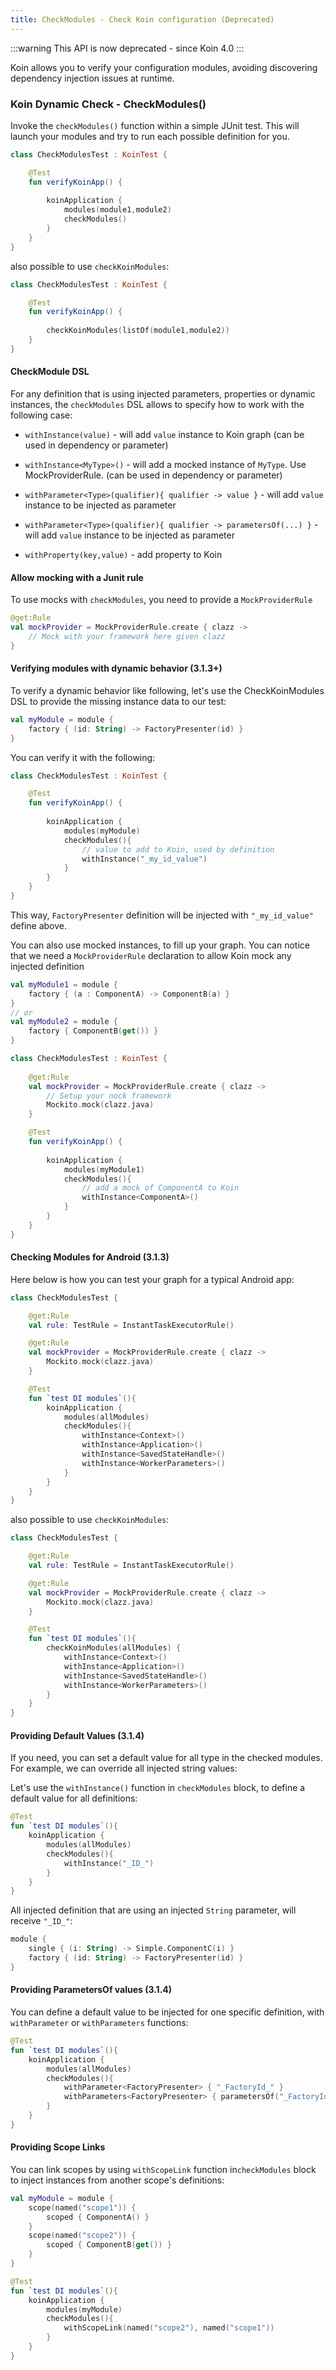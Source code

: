 ```yaml
---
title: CheckModules - Check Koin configuration (Deprecated)
---
```


:::warning
This API is now deprecated - since Koin 4.0
:::

Koin allows you to verify your configuration modules, avoiding discovering dependency injection issues at runtime.


### Koin Dynamic Check - CheckModules()  


Invoke the `checkModules()` function within a simple JUnit test. This will launch your modules and try to run each possible definition for you. 


```kotlin
class CheckModulesTest : KoinTest {

    @Test
    fun verifyKoinApp() {
        
        koinApplication {
            modules(module1,module2)
            checkModules()
        }
    }
}
```

also possible to use `checkKoinModules`:

```kotlin
class CheckModulesTest : KoinTest {

    @Test
    fun verifyKoinApp() {
        
        checkKoinModules(listOf(module1,module2))
    }
}
```

#### CheckModule DSL

For any definition that is using injected parameters, properties or dynamic instances, the `checkModules` DSL allows to specify how to work with the following case:

* `withInstance(value)` - will add `value` instance to Koin graph (can be used in dependency or parameter)

* `withInstance<MyType>()` - will add a mocked instance of `MyType`. Use MockProviderRule. (can be used in dependency or parameter)

* `withParameter<Type>(qualifier){ qualifier -> value }` - will add `value` instance to be injected as parameter

* `withParameter<Type>(qualifier){ qualifier -> parametersOf(...) }` - will add `value` instance to be injected as parameter

* `withProperty(key,value)` - add property to Koin


#### Allow mocking with a Junit rule

To use mocks with `checkModules`, you need to provide a `MockProviderRule`

```kotlin
@get:Rule
val mockProvider = MockProviderRule.create { clazz ->
    // Mock with your framework here given clazz 
}
```

#### Verifying modules with dynamic behavior (3.1.3+)

To verify a dynamic behavior like following, let's use the CheckKoinModules DSL to provide the missing instance data to our test:

```kotlin
val myModule = module {
    factory { (id: String) -> FactoryPresenter(id) }
}
```

You can verify it with the following:

```kotlin
class CheckModulesTest : KoinTest {

    @Test
    fun verifyKoinApp() {
        
        koinApplication {
            modules(myModule)
            checkModules(){
                // value to add to Koin, used by definition
                withInstance("_my_id_value")
            }
        }
    }
}
```

This way, `FactoryPresenter` definition will be injected with `"_my_id_value"` define above.

You can also use mocked instances, to fill up your graph. You can notice that we need a `MockProviderRule` declaration to allow Koin mock any injected definition

```kotlin
val myModule1 = module {
    factory { (a : ComponentA) -> ComponentB(a) }
}
// or
val myModule2 = module {
    factory { ComponentB(get()) }
}
```

```kotlin
class CheckModulesTest : KoinTest {
    
    @get:Rule
    val mockProvider = MockProviderRule.create { clazz ->
        // Setup your nock framework
        Mockito.mock(clazz.java)
    }

    @Test
    fun verifyKoinApp() {
        
        koinApplication {
            modules(myModule1)
            checkModules(){
                // add a mock of ComponentA to Koin 
                withInstance<ComponentA>()
            }
        }
    }
}
```

#### Checking Modules for Android (3.1.3)

Here below is how you can test your graph for a typical Android app:

```kotlin
class CheckModulesTest {

    @get:Rule
    val rule: TestRule = InstantTaskExecutorRule()

    @get:Rule
    val mockProvider = MockProviderRule.create { clazz ->
        Mockito.mock(clazz.java)
    }

    @Test
    fun `test DI modules`(){
        koinApplication {
            modules(allModules)
            checkModules(){
                withInstance<Context>()
                withInstance<Application>()
                withInstance<SavedStateHandle>()
                withInstance<WorkerParameters>()
            }
        }
    }
}
```

also possible to use `checkKoinModules`:

```kotlin
class CheckModulesTest {

    @get:Rule
    val rule: TestRule = InstantTaskExecutorRule()

    @get:Rule
    val mockProvider = MockProviderRule.create { clazz ->
        Mockito.mock(clazz.java)
    }

    @Test
    fun `test DI modules`(){
        checkKoinModules(allModules) {
            withInstance<Context>()
            withInstance<Application>()
            withInstance<SavedStateHandle>()
            withInstance<WorkerParameters>()
        }
    }
}
```

#### Providing Default Values (3.1.4)

If you need, you can set a default value for all type in the checked modules. For example, we can override all injected string values:

Let's use the `withInstance()` function in `checkModules` block, to define a default value for all definitions:

```kotlin
@Test
fun `test DI modules`(){
    koinApplication {
        modules(allModules)
        checkModules(){
            withInstance("_ID_")
        }
    }
}
```

All injected definition that are using an injected `String` parameter, will receive `"_ID_"`:

```kotlin
module {
    single { (i: String) -> Simple.ComponentC(i) }
    factory { (id: String) -> FactoryPresenter(id) }
}
```

#### Providing ParametersOf values (3.1.4)

You can define a default value to be injected for one specific definition, with `withParameter` or `withParameters` functions:

```kotlin
@Test
fun `test DI modules`(){
    koinApplication {
        modules(allModules)
        checkModules(){
            withParameter<FactoryPresenter> { "_FactoryId_" }
            withParameters<FactoryPresenter> { parametersOf("_FactoryId_",...) }
        }
    }
}
```

#### Providing Scope Links

You can link scopes by using `withScopeLink` function in`checkModules` block to inject instances from another scope's definitions:

```kotlin
val myModule = module {
    scope(named("scope1")) {
        scoped { ComponentA() }
    }
    scope(named("scope2")) {
        scoped { ComponentB(get()) }
    }
}
```

```kotlin
@Test
fun `test DI modules`(){
    koinApplication {
        modules(myModule)
        checkModules(){
            withScopeLink(named("scope2"), named("scope1"))
        }
    }
}
```
